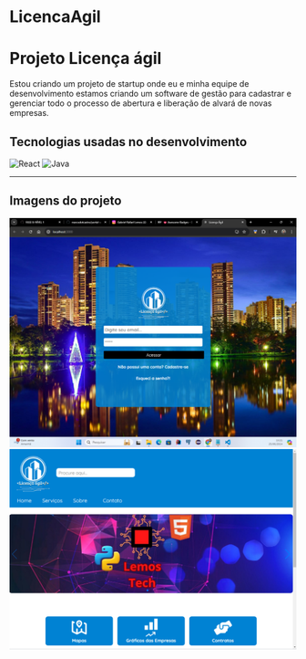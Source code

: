 # LicencaAgil

<h1>Projeto Licença ágil</h1>
<p>Estou criando um projeto de startup onde eu e minha equipe de desenvolvimento estamos criando um software de gestão para cadastrar e gerenciar todo o processo de abertura e liberação de alvará de novas empresas.</p>
<h2>Tecnologias usadas no desenvolvimento</h2>
<img src="https://img.shields.io/badge/React-20232A?style=for-the-badge&logo=react&logoColor=61DAFB" alt="React">
<img src="https://img.shields.io/badge/Java-ED8B00?style=for-the-badge&logo=openjdk&logoColor=white" alt="Java">
<hr>

<h2>Imagens do projeto</h2>
<img src="/Captura de tela 2024-06-25 152115.png" alt="Menu do software">
<img src="/home.png" alt="home_licença-ágil">
